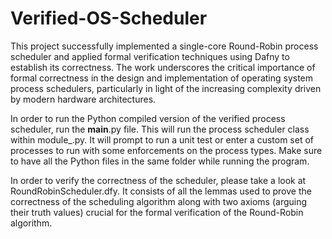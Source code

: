 # Verified-OS-Scheduler
 This project successfully implemented a single-core Round-Robin process scheduler and applied formal verification techniques using Dafny to establish its correctness. The work underscores the critical importance of formal correctness in the design and implementation of operating system process schedulers, particularly in light of the increasing complexity driven by modern hardware architectures.

 In order to run the Python compiled version of the verified process scheduler, run the __main__.py file. This will run the process scheduler class within module_.py. It will prompt to run a unit test or enter a custom set of processes to run with some enforcements on the process types. Make sure to have all the Python files in the same folder while running the program.

 In order to verify the correctness of the scheduler, please take a look at RoundRobinScheduler.dfy. It consists of all the lemmas used to prove the correctness of the scheduling algorithm along with two axioms (arguing their truth values) crucial for the formal verification of the Round-Robin algorithm.
